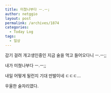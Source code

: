 ```yaml
---
title: 미쳤나부다 ㅡ.ㅡ;
author: netggio
layout: post
permalink: /archives/1874
categories:
  - Today Log
tags:
  - 일상
---
```

  
감기 걸려 개고생인중인 지금 술을 먹고 들어오다니 ㅡ.ㅡ;;  
  
내가 미쳤나부다 ㅡ.ㅡ;;  
  
내일 어떻게 될런지 기대 만발이네 ㄷㄷㄷ&#8230;  
  
  
우울한 술자리였다.